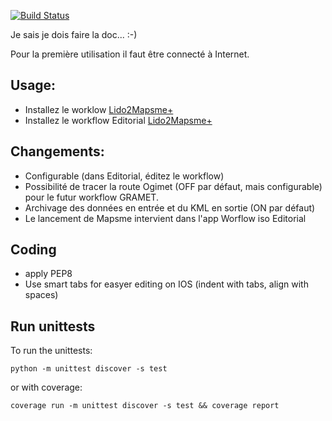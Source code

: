 [![Build Status](https://travis-ci.org/flyingeek/editolido.svg?branch=master)](https://travis-ci.org/flyingeek/editolido)

Je sais je dois faire la doc... :-)

Pour la première utilisation il faut être connecté à Internet.

Usage:
-----
 - Installez le worklow [Lido2Mapsme+](https://workflow.is/workflows/ea27b4ab34dc4275b954723748ce754e)
 - Installez le workflow Editorial [Lido2Mapsme+](http://www.editorial-workflows.com/workflow/5800601703153664/o7BioyJJW8o#)

Changements:
------------
 - Configurable (dans Editorial, éditez le workflow)
 - Possibilité de tracer la route Ogimet (OFF par défaut, mais configurable) pour le futur workflow GRAMET.
 - Archivage des données en entrée et du KML en sortie (ON par défaut)
 - Le lancement de Mapsme intervient dans l'app Worflow iso Editorial

Coding
------
- apply PEP8
- Use smart tabs for easyer editing on IOS
  (indent with tabs, align with spaces)

Run unittests
-------------
To run the unittests:

    python -m unittest discover -s test

or with coverage:

    coverage run -m unittest discover -s test && coverage report
